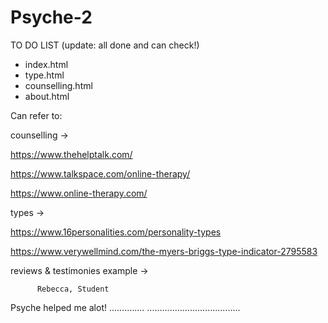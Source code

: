 # Psyche-2

TO DO LIST (update: all done and can check!)
- index.html
- type.html
- counselling.html
- about.html


Can refer to:

counselling ->

https://www.thehelptalk.com/

https://www.talkspace.com/online-therapy/

https://www.online-therapy.com/

types ->

https://www.16personalities.com/personality-types

https://www.verywellmind.com/the-myers-briggs-type-indicator-2795583

reviews & testimonies example ->

          Rebecca, Student
Psyche helped me alot! ..............
.....................................
